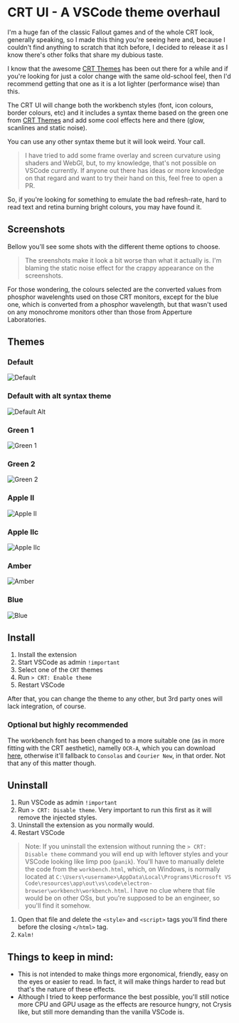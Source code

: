 # CRT UI - A VSCode theme overhaul

I'm a huge fan of the classic Fallout games and of the whole CRT look, generally speaking, so I made
this thing you're seeing here and, because I couldn't find anything to scratch that itch before, I
decided to release it as I know there's other folks that share my dubious taste.

I know that the awesome
[CRT Themes](https://marketplace.visualstudio.com/items?itemName=krueger71.crt-themes) has been out
there for a while and if you're looking for just a color change with the same old-school feel, then I'd recommend getting that one
as it is a lot lighter (performance wise) than this.

The CRT UI will change both the workbench styles (font, icon colours, border colours, etc) and it includes a syntax theme based on the green one from [CRT Themes](https://marketplace.visualstudio.com/items?itemName=krueger71.crt-themes) and add some cool effects
here and there (glow, scanlines and static noise).

You can use any other syntax theme but it will look weird. Your call.

> I have tried to add some frame overlay and screen curvature using shaders and WebGl, but, to my
knowledge, that's not possible on VSCode currently. If anyone out there has ideas or more knowledge
on that regard and want to try their hand on this, feel free to open a PR.

So, if you're looking for something to emulate the bad refresh-rate, hard to read text and retina burning bright colours, you may have found it.

## Screenshots
Bellow you'll see some shots with the different theme options to choose.

> The sreenshots make it look a bit worse than what it actually is. I'm blaming the static noise effect for the crappy appearance on the screenshots.

For those wondering, the colours selected are the converted values from phosphor wavelenghts used on those CRT monitors, except for the blue one, which is converted from a phosphor wavelength, but that wasn't used on any monochrome monitors other than those from Apperture Laboratories.

## Themes
### Default
![Default](https://github.com/TheOld/legacy-term/blob/master/default.png?raw=true 'Default')

### Default with alt syntax theme
![Default Alt](https://github.com/TheOld/legacy-term/blob/master/alt.png?raw=true 'DefaultAlt')

### Green 1
![Green 1](https://github.com/TheOld/legacy-term/blob/master/green1.png?raw=true 'Green1')

### Green 2
![Green 2](https://github.com/TheOld/legacy-term/blob/master/green2.png?raw=true 'Green2')

### Apple II
![Apple II](https://github.com/TheOld/legacy-term/blob/master/appleII.png?raw=true 'AppleII')

### Apple IIc
![Apple IIc](https://github.com/TheOld/legacy-term/blob/master/appleIIc.png?raw=true 'AppleIIc')

### Amber
![Amber](https://github.com/TheOld/legacy-term/blob/master/amber.png?raw=true 'Amber')

### Blue
![Blue](https://github.com/TheOld/legacy-term/blob/master/blue.png?raw=true 'Blue')

## Install

1. Install the extension
2. Start VSCode as admin `!important`
3. Select one of the `CRT` themes
4. Run `> CRT: Enable theme`
5. Restart VSCode

After that, you can change the theme to any other, but 3rd party ones will lack integration, of course.

### Optional but highly recommended
The workbench font has been changed to a more suitable one (as in more fitting with the CRT aesthetic), namelly  `OCR-A`, which you can download [here](https://github.com/TheOld/legacy-term/raw/master/fonts/ocr-a.zip), otherwise it'll fallback to `Consolas` and `Courier New`, in that order. Not that any of this matter though.

## Uninstall
1. Run VSCode as admin `!important`
2. Run `> CRT: Disable theme`. Very important to run this first as it will remove the injected styles.
3. Uninstall the extension as you normally would.
4. Restart VSCode

> Note: If you uninstall the extension without running the `> CRT: Disable theme` command you will end up with leftover styles and your VSCode looking like limp poo (`panik`).
You'll have to manually delete the code from the `workbench.html`, which, on Windows, is normally located at `C:\Users\<username>\AppData\Local\Programs\Microsoft VS Code\resources\app\out\vs\code\electron-browser\workbench\workbench.html`. I have no clue where that file would be on other OSs, but you're supposed to be an engineer, so you'll find it somehow.
1. Open that file and delete the `<style>` and `<script>` tags you'll find there before the closing `</html>` tag.
2. `Kalm!`

## Things to keep in mind:

- This is not intended to make things more ergonomical, friendly, easy on the eyes or easier to read. In fact, it will make things harder to read but that's the nature of these effects.
- Although I tried to keep performance the best possible, you'll still notice more CPU and GPU usage as the effects are resource hungry, not Crysis like, but still more demanding than the vanilla VSCode is.
